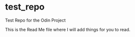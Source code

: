 # test_repo
Test Repo for the Odin Project 

This is the Read Me file where I will add things for you to read. 